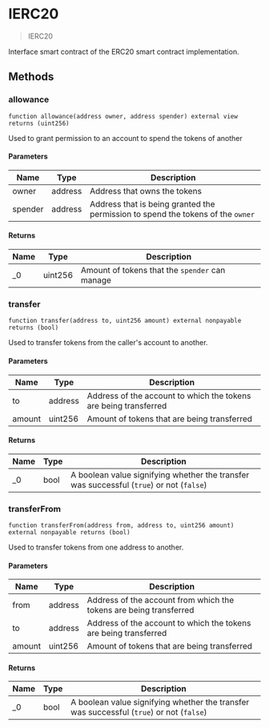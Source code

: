 # IERC20



> IERC20

Interface smart contract of the ERC20 smart contract implementation.



## Methods

### allowance

```solidity
function allowance(address owner, address spender) external view returns (uint256)
```

Used to grant permission to an account to spend the tokens of another



#### Parameters

| Name | Type | Description |
|---|---|---|
| owner | address | Address that owns the tokens |
| spender | address | Address that is being granted the permission to spend the tokens of the `owner` |

#### Returns

| Name | Type | Description |
|---|---|---|
| _0 | uint256 | Amount of tokens that the `spender` can manage |

### transfer

```solidity
function transfer(address to, uint256 amount) external nonpayable returns (bool)
```

Used to transfer tokens from the caller&#39;s account to another.



#### Parameters

| Name | Type | Description |
|---|---|---|
| to | address | Address of the account to which the tokens are being transferred |
| amount | uint256 | Amount of tokens that are being transferred |

#### Returns

| Name | Type | Description |
|---|---|---|
| _0 | bool | A boolean value signifying whether the transfer was successful (`true`) or not (`false`) |

### transferFrom

```solidity
function transferFrom(address from, address to, uint256 amount) external nonpayable returns (bool)
```

Used to transfer tokens from one address to another.



#### Parameters

| Name | Type | Description |
|---|---|---|
| from | address | Address of the account from which the tokens are being transferred |
| to | address | Address of the account to which the tokens are being transferred |
| amount | uint256 | Amount of tokens that are being transferred |

#### Returns

| Name | Type | Description |
|---|---|---|
| _0 | bool | A boolean value signifying whether the transfer was successful (`true`) or not (`false`) |




